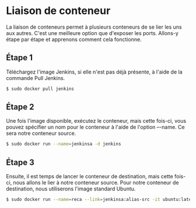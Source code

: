 # Liaison de conteneur

La liaison de conteneurs permet à plusieurs conteneurs de se lier les uns aux autres. C'est une meilleure option que d'exposer les ports. Allons-y étape par étape et apprenons comment cela fonctionne.

## Étape 1
Téléchargez l'image Jenkins, si elle n'est pas déjà présente, à l'aide de la commande Pull Jenkins.
```sh
$ sudo docker pull jenkins
```

## Étape 2 
Une fois l'image disponible, exécutez le conteneur, mais cette fois-ci, vous pouvez spécifier un nom pour le conteneur à l'aide de l'option –-name. Ce sera notre conteneur source.
```sh
$ sudo docker run --name=jenkinsa -d jenkins
```

## Étape 3
Ensuite, il est temps de lancer le conteneur de destination, mais cette fois-ci, nous allons le lier à notre conteneur source. Pour notre conteneur de destination, nous utiliserons l'image standard Ubuntu.
```sh
$ sudo docker run --name=reca --link=jenkinsa:alias-src -it ubuntu:latest /bin/bash
```



